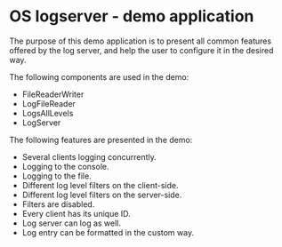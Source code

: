 # OS logserver - demo application

The purpose of this demo application is to present all common features offered
by the log server, and help the user to configure it in the desired way.

The following components are used in the demo:

* FileReaderWriter
* LogFileReader
* LogsAllLevels
* LogServer

The following features are presented in the demo:

* Several clients logging concurrently.
* Logging to the console.
* Logging to the file.
* Different log level filters on the client-side.
* Different log level filters on the server-side.
* Filters are disabled.
* Every client has its unique ID.
* Log server can log as well.
* Log entry can be formatted in the custom way.
